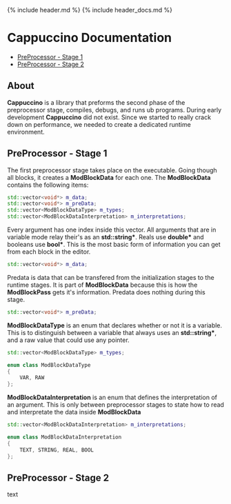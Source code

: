 {% include header.md %}
{% include header_docs.md %}

# Cappuccino Documentation

<ul>
	<li><a href="#pre_1">PreProcessor - Stage 1</a></li>
	<li><a href="#pre_2">PreProcessor - Stage 2</a></li>
</ul>

## About

**Cappuccino** is a library that preforms the second phase of the preprocessor stage, compiles, debugs, and runs ub programs. During early development **Cappuccino** did not exist. Since we started to really crack down on performance, we needed to create a dedicated runtime environment.

<h2 id="pre_1">PreProcessor - Stage 1</h2>

The first preprocessor stage takes place on the executable. Going though all blocks, it creates a **ModBlockData** for each one. The **ModBlockData** contains the following items:
```cpp
std::vector<void*> m_data;
std::vector<void*> m_preData;
std::vector<ModBlockDataType> m_types;
std::vector<ModBlockDataInterpretation> m_interpretations;
```
Every argument has one index inside this vector. All arguments that are in variable mode relay their's as an **std::string\***. Reals use **double\*** and booleans use **bool\***. This is the most basic form of information you can get from each block in the editor.
```cpp
std::vector<void*> m_data;
```
Predata is data that can be transfered from the initialization stages to the runtime stages. It is part of **ModBlockData** because this is how the **ModBlockPass** gets it's information. Predata does nothing during this stage.
```cpp
std::vector<void*> m_preData;
```
**ModBlockDataType** is an enum that declares whether or not it is a variable. This is to distinguish between a variable that always uses an **std::string\***, and a raw value that could use any pointer.
```cpp
std::vector<ModBlockDataType> m_types;
```
```cpp
enum class ModBlockDataType
{
	VAR, RAW
};
```
**ModBlockDataInterpretation** is an enum that defines the interpretation of an argument. This is only between preprocessor stages to state how to read and interpretate the data inside **ModBlockData**
```cpp
std::vector<ModBlockDataInterpretation> m_interpretations;
```
```cpp
enum class ModBlockDataInterpretation
{
	TEXT, STRING, REAL, BOOL
};
```

<h2 id="pre_1">PreProcessor - Stage 2</h2>
text